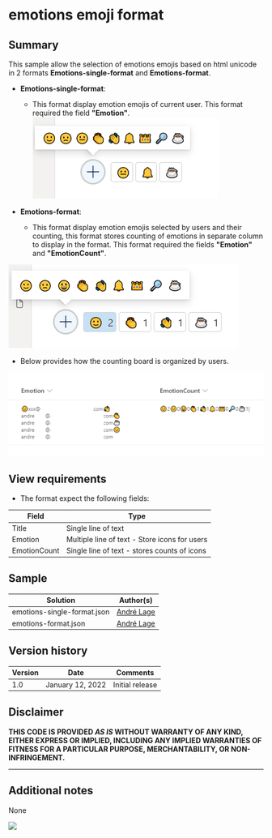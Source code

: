 # emotions emoji format

## Summary

This sample allow the selection of emotions emojis based on html unicode in 2 formats **Emotions-single-format** and **Emotions-format**.

- **Emotions-single-format**:
  - This format display emotion emojis of current user. This format required the field **"Emotion"**.
![emotions single format](./assets/EmotionSingle.PNG)

- **Emotions-format**:
  - This format display emotion emojis selected by users and their counting, this format stores counting of emotions in separate column to display in the format. This format required the fields **"Emotion"** and **"EmotionCount"**.

![emotions format](./assets/EmojiCount.PNG)

  - Below provides how the counting board is organized by users.

![emotions board format](./assets/EmotionBoard.png)

## View requirements
- The format expect the following fields:

Field |Type
--------|---------
Title | Single line of text 
Emotion | Multiple line of text - Store icons for users
EmotionCount | Single line of text  - stores counts of icons

## Sample

Solution|Author(s)
--------|---------
emotions-single-format.json | [André Lage](https://twitter.com/aaclage)
emotions-format.json | [André Lage](https://twitter.com/aaclage)

## Version history

Version|Date|Comments
-------|----|--------
1.0|January 12, 2022|Initial release

## Disclaimer

**THIS CODE IS PROVIDED *AS IS* WITHOUT WARRANTY OF ANY KIND, EITHER EXPRESS OR IMPLIED, INCLUDING ANY IMPLIED WARRANTIES OF FITNESS FOR A PARTICULAR PURPOSE, MERCHANTABILITY, OR NON-INFRINGEMENT.**

---

## Additional notes
None

<img src="https://pnptelemetry.azurewebsites.net/list-formatting/view-samples/emotions-format" />